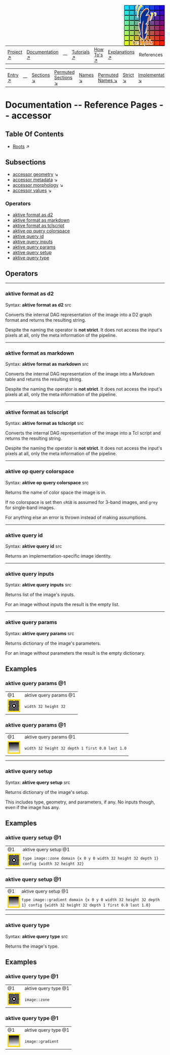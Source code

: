 <img src='../assets/aktive-logo-128.png' style='float:right;'>

||||||||
|---|---|---|---|---|---|---|
|[Project ↗](../../README.md)|[Documentation ↗](../index.md)|&mdash;|[Tutorials ↗](../tutorials.md)|[How To's ↗](../howtos.md)|[Explanations ↗](../explanations.md)|References|

|||||||||
|---|---|---|---|---|---|---|---|
|[Entry ↗](index.md)|&mdash;|[Sections ↘](bysection.md)|[Permuted Sections ↘](bypsection.md)|[Names ↘](byname.md)|[Permuted Names ↘](bypname.md)|[Strict ↘](strict.md)|[Implementations ↘](bylang.md)|

# Documentation -- Reference Pages -- accessor

## Table Of Contents

  - [Roots](bysection.md) ↗


## Subsections


 - [accessor geometry](accessor_geometry.md) ↘
 - [accessor metadata](accessor_metadata.md) ↘
 - [accessor morphology](accessor_morphology.md) ↘
 - [accessor values](accessor_values.md) ↘

### Operators

 - [aktive format as d2](#format_as_d2)
 - [aktive format as markdown](#format_as_markdown)
 - [aktive format as tclscript](#format_as_tclscript)
 - [aktive op query colorspace](#op_query_colorspace)
 - [aktive query id](#query_id)
 - [aktive query inputs](#query_inputs)
 - [aktive query params](#query_params)
 - [aktive query setup](#query_setup)
 - [aktive query type](#query_type)

## Operators

---
### <a name='format_as_d2'></a> aktive format as d2

Syntax: __aktive format as d2__ src

Converts the internal DAG representation of the image into a D2 graph format and returns the resulting string.

Despite the naming the operator is __not strict__. It does not access the input's pixels at all, only the meta information of the pipeline.


---
### <a name='format_as_markdown'></a> aktive format as markdown

Syntax: __aktive format as markdown__ src

Converts the internal DAG representation of the image into a Markdown table and returns the resulting string.

Despite the naming the operator is __not strict__. It does not access the input's pixels at all, only the meta information of the pipeline.


---
### <a name='format_as_tclscript'></a> aktive format as tclscript

Syntax: __aktive format as tclscript__ src

Converts the internal DAG representation of the image into a Tcl script and returns the resulting string.

Despite the naming the operator is __not strict__. It does not access the input's pixels at all, only the meta information of the pipeline.


---
### <a name='op_query_colorspace'></a> aktive op query colorspace

Syntax: __aktive op query colorspace__ src

Returns the name of color space the image is in.

If no colorspace is set then `sRGB` is assumed for 3-band images, and `grey` for single-band images.

For anything else an error is thrown instead of making assumptions.


---
### <a name='query_id'></a> aktive query id

Syntax: __aktive query id__ src

Returns an implementation-specific image identity.


---
### <a name='query_inputs'></a> aktive query inputs

Syntax: __aktive query inputs__ src

Returns list of the image's inputs.

For an image without inputs the result is the empty list.


---
### <a name='query_params'></a> aktive query params

Syntax: __aktive query params__ src

Returns dictionary of the image's parameters.

For an image without parameters the result is the empty dictionary.


## Examples

### aktive query params @1

|||
|---|---|
|@1|aktive query params @1|
|<img src='example-00333.gif' alt='aktive query params @1' style='border:4px solid gold'>|`width 32 height 32`|

### aktive query params @1

|||
|---|---|
|@1|aktive query params @1|
|<img src='example-00335.gif' alt='aktive query params @1' style='border:4px solid gold'>|`width 32 height 32 depth 1 first 0.0 last 1.0`|

---
### <a name='query_setup'></a> aktive query setup

Syntax: __aktive query setup__ src

Returns dictionary of the image's setup.

This includes type, geometry, and parameters, if any. No inputs though, even if the image has any.


## Examples

### aktive query setup @1

|||
|---|---|
|@1|aktive query setup @1|
|<img src='example-00345.gif' alt='aktive query setup @1' style='border:4px solid gold'>|`type image::zone domain {x 0 y 0 width 32 height 32 depth 1} config {width 32 height 32}`|

### aktive query setup @1

|||
|---|---|
|@1|aktive query setup @1|
|<img src='example-00347.gif' alt='aktive query setup @1' style='border:4px solid gold'>|`type image::gradient domain {x 0 y 0 width 32 height 32 depth 1} config {width 32 height 32 depth 1 first 0.0 last 1.0}`|

---
### <a name='query_type'></a> aktive query type

Syntax: __aktive query type__ src

Returns the image's type.


## Examples

### aktive query type @1

|||
|---|---|
|@1|aktive query type @1|
|<img src='example-00353.gif' alt='aktive query type @1' style='border:4px solid gold'>|`image::zone`|

### aktive query type @1

|||
|---|---|
|@1|aktive query type @1|
|<img src='example-00355.gif' alt='aktive query type @1' style='border:4px solid gold'>|`image::gradient`|

